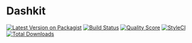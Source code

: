 # Dashkit

[![Latest Version on Packagist](https://img.shields.io/packagist/v/dashkit/dashkit.svg?style=flat-square)](https://packagist.org/packages/dashkit/dashkit)
[![Build Status](https://img.shields.io/travis/dashkit/dashkit/master.svg?style=flat-square)](https://travis-ci.org/dashkit/dashkit)
[![Quality Score](https://img.shields.io/scrutinizer/g/dashkit/dashkit.svg?style=flat-square)](https://scrutinizer-ci.com/g/dashkit/dashkit)
[![StyleCI](https://styleci.io/repos/100303334/shield?branch=master)](https://styleci.io/repos/100303334)
[![Total Downloads](https://img.shields.io/packagist/dt/dashkit/dashkit.svg?style=flat-square)](https://packagist.org/packages/dashkit/dashkit)